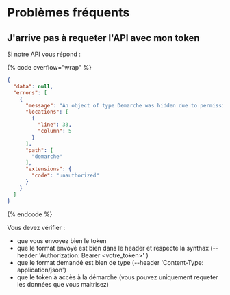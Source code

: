 # Problèmes fréquents

## J'arrive pas à requeter l'API avec mon token

Si notre API vous répond :

{% code overflow="wrap" %}
```json
{
  "data": null,
  "errors": [
    {
      "message": "An object of type Demarche was hidden due to permissions",
      "locations": [
        {
          "line": 33,
          "column": 5
        }
      ],
      "path": [
        "demarche"
      ],
      "extensions": {
        "code": "unauthorized"
      }
    }
  ]
}
```
{% endcode %}

Vous devez vérifier :&#x20;

* que vous envoyez bien le token
* que le format envoyé est bien dans le header et respecte la synthax (--header 'Authorization: Bearer \<votre\_token>' )
* que le format demandé est bien de type (--header 'Content-Type: application/json')
* que le token à accès à la démarche (vous pouvez uniquement requeter les données que vous maitrisez)
